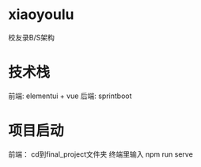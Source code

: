 # xiaoyoulu
校友录B/S架构
# 技术栈
前端: elementui + vue
后端: sprintboot
# 项目启动
前端：
cd到final_project文件夹
终端里输入 npm run serve
